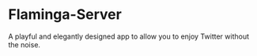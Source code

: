 Flaminga-Server
===============

A playful and elegantly designed app to allow you to enjoy Twitter without the noise.
